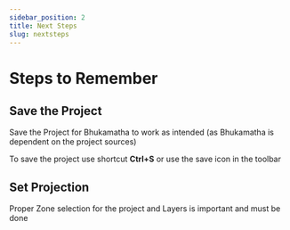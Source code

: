 ```yaml
---
sidebar_position: 2
title: Next Steps
slug: nextsteps 
---
```


# Steps to Remember

## Save the Project

Save the Project for Bhukamatha to work as intended (as Bhukamatha is dependent on the project sources)

To save the project use shortcut **Ctrl+S** or use the save icon in the toolbar

## Set Projection

Proper Zone selection for the project and Layers is important and must be done
